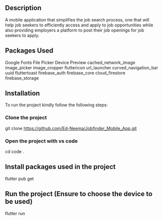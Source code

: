 ## Description
A mobile application that simplifies the job search process, one that will help job seekers to efficiently access and apply to  job opportunities while also providing employers a platform to post their job openings for job seekers to apply.

## Packages Used
Google Fonts
File Picker
Device Preview
cached_network_image
image_picker
image_cropper
fluttericon
url_launcher
curved_navigation_bar
uuid
fluttertoast
firebase_auth
firebase_core
cloud_firestore
firebase_storage
 
## Installation
To run the project kindly follow the following steps: 

### Clone the project
git clone https://github.com/Ed-Neema/Jobfinder_Mobile_App.git

### Open the project with vs code
cd <into directory>
code .

## Install packages used in the project
flutter pub get

## Run the project (Ensure to choose the device to be used)
flutter run
